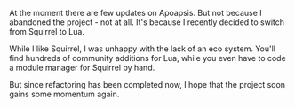 <!-- 
.. title: Apoapsis status
.. slug: apoapsis-status
.. date: 05/30/2014 10:23:08 PM UTC+02:00
.. tags: apoapsis
.. link: 
.. description: Statement on the current status of the game Apoapsis.
.. type: text
.. image: /pages/apoapsis.png
-->

At the moment there are few updates on Apoapsis.
But not because I abandoned the project - not at all.
It's because I recently decided to switch from Squirrel to Lua.

While I like Squirrel, I was unhappy with the lack of an eco system.
You'll find hundreds of community additions for Lua,
while you even have to code a module manager for Squirrel by hand.

But since refactoring has been completed now,
I hope that the project soon gains some momentum again.

